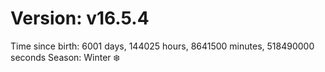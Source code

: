 # Version: v16.5.4
Time since birth: 6001 days, 144025 hours, 8641500 minutes, 518490000 seconds
Season: Winter ❄️
